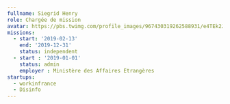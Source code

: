 ```yaml
---
fullname: Siegrid Henry
role: Chargée de mission
avatar: https://pbs.twimg.com/profile_images/967430319262588931/e4TEk2Jb_400x400.jpg
missions:
  - start: '2019-02-13'
    end: '2019-12-31'
    status: independent
  - start : '2019-01-01'
    status: admin
    employer : Ministère des Affaires Etrangères
startups:
  - workinfrance
  - Disinfo
---
```

